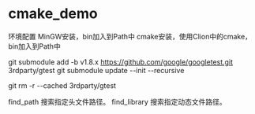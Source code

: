 # cmake_demo
环境配置
MinGW安装，bin加入到Path中
cmake安装，使用Clion中的cmake，bin加入到Path中

git submodule add -b v1.8.x https://github.com/google/googletest.git 3rdparty/gtest
git submodule update --init --recursive

git rm -r --cached 3rdparty/gtest

find_path 搜索指定头文件路径。
find_library 搜索指定动态文件路径。
